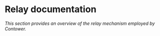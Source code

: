 # Relay documentation

_This section provides an overview of the relay mechanism employed by Contower._
